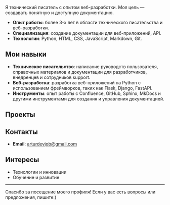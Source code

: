 Я технический писатель с опытом веб-разработки. Моя цель — создавать понятную и доступную документацию.

- **Опыт работы**: более 3-х лет в области технического писательства и веб-разработки.
- **Специализация**: создание документации для веб-приложений, API.
- **Технологии**: Python, HTML, CSS, JavaScript, Markdown, Git.

## Мои навыки

- **Техническое писательство**: написание руководств пользователя, справочных материалов и документации для разработчиков, внедренцев и сотрудников support.
- **Веб-разработка**: разработка веб-приложений на Python с использованием фреймворков, таких как Flask, Django, FastAPI.
- **Инструменты**: опыт работы с Confluence, GitHub, Sphinx, MkDocs и другими инструментами для создания и управления документацией.

## Проекты

## Контакты

- **Email**: arturdevjob@gmail.com

## Интересы

- Технологии и инновации
- Обучение и развитие

---

Спасибо за посещение моего профиля! Если у вас есть вопросы или предложения, пишите:)
 


